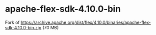 # apache-flex-sdk-4.10.0-bin

Fork of https://archive.apache.org/dist/flex/4.10.0/binaries/apache-flex-sdk-4.10.0-bin.zip (70 MB)

